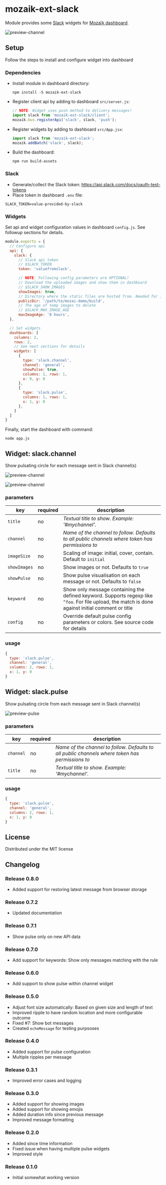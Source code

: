 # mozaik-ext-slack

Module provides some [Slack](https://slack.com) widgets for [Mozaïk dashboard](http://mozaik.rocks/).

![preview-channel](https://raw.githubusercontent.com/juhamust/mozaik-ext-slack/master/preview/logo.png)

## Setup

Follow the steps to install and configure widget into dashboard

### Dependencies

- Install module in dashboard directory:

  ```shell
  npm install -S mozaik-ext-slack
  ```

- Register client api by adding to dashboard `src/server.js`:

  ```javascript
  // NOTE: Widget uses push method to delivery messages!
  import slack from 'mozaik-ext-slack/client';
  mozaik.bus.registerApi('slack', slack, 'push');
  ```

- Register widgets by adding to dashboard ``src/App.jsx``:

  ```javascript
  import slack from 'mozaik-ext-slack';
  mozaik.addBatch('slack', slack);
  ```

- Build the dashboard:

  ```shell
  npm run build-assets
  ```

### Slack

- Generate/collect the Slack token: https://api.slack.com/docs/oauth-test-tokens
- Place token in dashboard `.env` file:
```
SLACK_TOKEN=value-provided-by-slack
```

### Widgets

Set api and widget configuration values in dashboard `config.js`. See followup sections for details.

```javascript
module.exports = {
  // Configure api
  api: {
    slack: {
      // Slack api token
      // $SLACK_TOKEN
      token: 'valuefromslack',

      // NOTE: Following config parameters are OPTIONAL!
      // Download the uploaded images and show them in dashboard
      // $SLACK_SHOW_IMAGES
      showImages: true,
      // Directory where the static files are hosted from. Needed for images. Defaults to cwd() + './build'
      publicDir: '/path/to/mozai-demo/build',
      // The age of temp images to delete
      // $SLACK_MAX_IMAGE_AGE
      maxImageAge: '8 hours',
  },

  // Set widgets
  dashboards: [
    columns: 2,
    rows: 2,
    // See next sections for details
    widgets: [
      {
        type: 'slack.channel',
        channel: 'general',
        showPulse: true,
        columns: 1, rows: 1,
        x: 0, y: 0
      },
      {
        type: 'slack.pulse',
        columns: 1, rows: 1,
        x: 1, y: 0
      },
    ]
  ]
}
```

Finally, start the dashboard with command:

```shell
node app.js
```

## Widget: slack.channel

Show pulsating circle for each message sent in Slack channel(s)

![preview-channel](https://raw.githubusercontent.com/juhamust/mozaik-ext-slack/master/preview/channel.png)

![preview-channel](https://raw.githubusercontent.com/juhamust/mozaik-ext-slack/master/preview/image.png)

### parameters

key           | required | description
--------------|----------|---------------
`title`       | no       | *Textual title to show. Example: '#mychannel'.*
`channel`     | no       | *Name of the channel to follow. Defaults to all public channels where token has permissions to*
`imageSize`   | no       | Scaling of image: initial, cover, contain. Default to `initial`
`showImages`  | no       | Show images or not. Defaults to `true`
`showPulse`   | no       | Show pulse visualisation on each message or not. Defaults to `false`
`keyword`     | no       | Show only message containing the defined keyword. Supports regexp like `^foo`. For file upload, the match is done against initial comment or title
`config`      | no       | Override default pulse config parameters or colors. See source code for details

### usage

```javascript
{
  type: 'slack.pulse',
  channel: 'general',
  columns: 2, rows: 1,
  x: 1, y: 0
}
```

## Widget: slack.pulse

Show pulsating circle from each message sent in Slack channel(s)

![preview-pulse](https://raw.githubusercontent.com/juhamust/mozaik-ext-slack/master/preview/pulse.png)

### parameters

key           | required | description
--------------|----------|---------------
`channel`     | no      | *Name of the channel to follow. Defaults to all public channels where token has permissions to*
`title`       | no       | *Textual title to show. Example: '#mychannel'.*

### usage

```javascript
{
  type: 'slack.pulse',
  channel: 'general',
  columns: 2, rows: 1,
  x: 1, y: 0
}
```

## License

Distributed under the MIT license

## Changelog

### Release 0.8.0

- Added support for restoring latest message from browser storage

### Release 0.7.2

- Updated documentation

### Release 0.7.1

- Show pulse only on new API data

### Release 0.7.0

- Add support for keywords: Show only messages matching with the rule

### Release 0.6.0

- Add support to show pulse within channel widget

### Release 0.5.0

- Adjust font size automatically: Based on given size and length of text
- Improved ripple to have random location and more configurable outcome
- Fixed #7: Show bot messages
- Created `echoMessage` for testing purpsoses

### Release 0.4.0

- Added support for pulse configuration
- Multiple ripples per message

### Release 0.3.1

- Improved error cases and logging

### Release 0.3.0

- Added support for showing images
- Added support for showing emojis
- Added duration info since previous message
- Improved message formatting

### Release 0.2.0

- Added since time information
- Fixed issue when having multiple pulse widgets
- Improved style

### Release 0.1.0

- Initial somewhat working version
